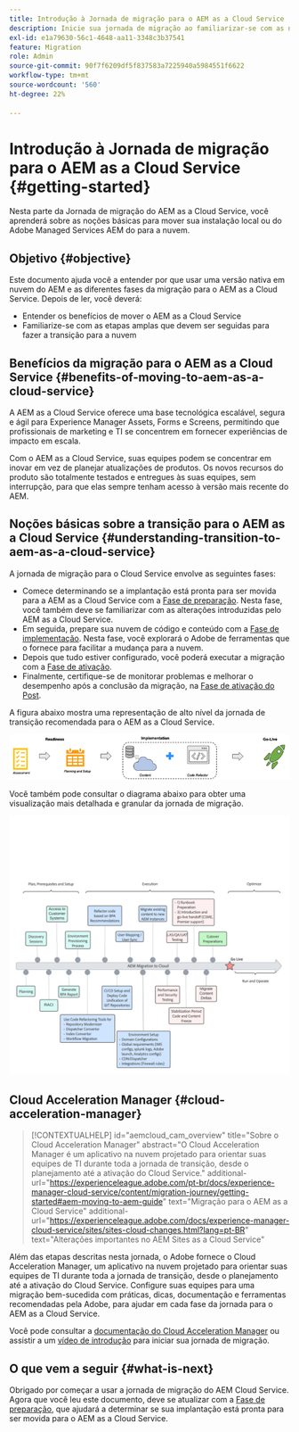 ```yaml
---
title: Introdução à Jornada de migração para o AEM as a Cloud Service
description: Inicie sua jornada de migração ao familiarizar-se com as noções básicas da mudança para o AEM as a Cloud Service
exl-id: e1a79630-56c1-4648-aa11-3348c3b37541
feature: Migration
role: Admin
source-git-commit: 90f7f6209df5f837583a7225940a5984551f6622
workflow-type: tm+mt
source-wordcount: '560'
ht-degree: 22%

---
```


# Introdução à Jornada de migração para o AEM as a Cloud Service {#getting-started}

Nesta parte da Jornada de migração do AEM as a Cloud Service, você aprenderá sobre as noções básicas para mover sua instalação local ou do Adobe Managed Services AEM do para a nuvem.

## Objetivo {#objective}

Este documento ajuda você a entender por que usar uma versão nativa em nuvem do AEM e as diferentes fases da migração para o AEM as a Cloud Service. Depois de ler, você deverá:

* Entender os benefícios de mover o AEM as a Cloud Service
* Familiarize-se com as etapas amplas que devem ser seguidas para fazer a transição para a nuvem

## Benefícios da migração para o AEM as a Cloud Service {#benefits-of-moving-to-aem-as-a-cloud-service}

A AEM as a Cloud Service oferece uma base tecnológica escalável, segura e ágil para Experience Manager Assets, Forms e Screens, permitindo que profissionais de marketing e TI se concentrem em fornecer experiências de impacto em escala.

Com o AEM as a Cloud Service, suas equipes podem se concentrar em inovar em vez de planejar atualizações de produtos. Os novos recursos do produto são totalmente testados e entregues às suas equipes, sem interrupção, para que elas sempre tenham acesso à versão mais recente do AEM.

## Noções básicas sobre a transição para o AEM as a Cloud Service {#understanding-transition-to-aem-as-a-cloud-service}

A jornada de migração para o Cloud Service envolve as seguintes fases:

* Comece determinando se a implantação está pronta para ser movida para a AEM as a Cloud Service com a [Fase de preparação](/help/journey-migration/readiness.md). Nesta fase, você também deve se familiarizar com as alterações introduzidas pelo AEM as a Cloud Service.
* Em seguida, prepare sua nuvem de código e conteúdo com a [Fase de implementação](/help/journey-migration/implementation.md). Nesta fase, você explorará o Adobe de ferramentas que o fornece para facilitar a mudança para a nuvem.
* Depois que tudo estiver configurado, você poderá executar a migração com a [Fase de ativação](/help/journey-migration/go-live.md).
* Finalmente, certifique-se de monitorar problemas e melhorar o desempenho após a conclusão da migração, na [Fase de ativação do Post](/help/journey-migration/post-go-live.md).

A figura abaixo mostra uma representação de alto nível da jornada de transição recomendada para o AEM as a Cloud Service.

![imagem](/help/journey-migration/assets/move-aemcloud-process.png)

Você também pode consultar o diagrama abaixo para obter uma visualização mais detalhada e granular da jornada de migração.

![imagem](/help/journey-migration/assets/migration-process.png)

## Cloud Acceleration Manager {#cloud-acceleration-manager}

>[!CONTEXTUALHELP]
>id="aemcloud_cam_overview"
>title="Sobre o Cloud Acceleration Manager"
>abstract="O Cloud Acceleration Manager é um aplicativo na nuvem projetado para orientar suas equipes de TI durante toda a jornada de transição, desde o planejamento até a ativação do Cloud Service."
>additional-url="https://experienceleague.adobe.com/pt-br/docs/experience-manager-cloud-service/content/migration-journey/getting-started#aem-moving-to-aem-guide" text="Migração para o AEM as a Cloud Service"
>additional-url="https://experienceleague.adobe.com/docs/experience-manager-cloud-service/sites/sites-cloud-changes.html?lang=pt-BR" text="Alterações importantes no AEM Sites as a Cloud Service"

Além das etapas descritas nesta jornada, o Adobe fornece o Cloud Acceleration Manager, um aplicativo na nuvem projetado para orientar suas equipes de TI durante toda a jornada de transição, desde o planejamento até a ativação do Cloud Service. Configure suas equipes para uma migração bem-sucedida com práticas, dicas, documentação e ferramentas recomendadas pela Adobe, para ajudar em cada fase da jornada para o AEM as a Cloud Service.

Você pode consultar a [documentação do Cloud Acceleration Manager](/help/journey-migration/cloud-acceleration-manager/using-cam/getting-started-cam.md) ou assistir a um [vídeo de introdução](https://experienceleague.adobe.com/?launch=ExperienceManager-A-1-2021.1.migration&amp;recommended=ExperienceManager-A-1-2021.1.migration&amp;lang=en#dashboard/learning) para iniciar sua jornada de migração.

## O que vem a seguir {#what-is-next}

Obrigado por começar a usar a jornada de migração do AEM Cloud Service. Agora que você leu este documento, deve se atualizar com a [Fase de preparação](/help/journey-migration/readiness.md), que ajudará a determinar se sua implantação está pronta para ser movida para o AEM as a Cloud Service.

